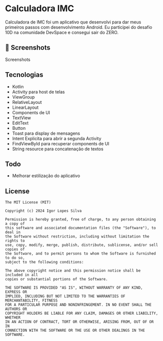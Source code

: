# Calculadora IMC
Calculadora de IMC foi um aplicativo que desenvolvi para dar meus primeiros passos com desenvolvimento Android. Eu participei do desafio 10D na comunidade DevSpace e consegui sair do ZERO.

## :camera_flash: Screenshots
<!-- You can add more screenshots here if you like -->
Screenshots

## Tecnologias
+ Kotlin
+ Activity para host de telas
+ ViewGroup
+ RelativeLayout
+ LinearLayout
+ Components de UI
+ TextView
+ EditText
+ Button
+ Toast para display de mensagens
+ Intent Explicita para abrir a segunda Activity
+ FindViewById para recuperar components de UI
+ String resource para concatenação de textos

## Todo 
+ Melhorar estilização do aplicativo


## License
```
The MIT License (MIT)

Copyright (c) 2024 Igor Lopes Silva

Permission is hereby granted, free of charge, to any person obtaining a copy of
this software and associated documentation files (the "Software"), to deal in
the Software without restriction, including without limitation the rights to
use, copy, modify, merge, publish, distribute, sublicense, and/or sell copies of
the Software, and to permit persons to whom the Software is furnished to do so,
subject to the following conditions:

The above copyright notice and this permission notice shall be included in all
copies or substantial portions of the Software.

THE SOFTWARE IS PROVIDED "AS IS", WITHOUT WARRANTY OF ANY KIND, EXPRESS OR
IMPLIED, INCLUDING BUT NOT LIMITED TO THE WARRANTIES OF MERCHANTABILITY, FITNESS
FOR A PARTICULAR PURPOSE AND NONINFRINGEMENT. IN NO EVENT SHALL THE AUTHORS OR
COPYRIGHT HOLDERS BE LIABLE FOR ANY CLAIM, DAMAGES OR OTHER LIABILITY, WHETHER
IN AN ACTION OF CONTRACT, TORT OR OTHERWISE, ARISING FROM, OUT OF OR IN
CONNECTION WITH THE SOFTWARE OR THE USE OR OTHER DEALINGS IN THE SOFTWARE.
```
